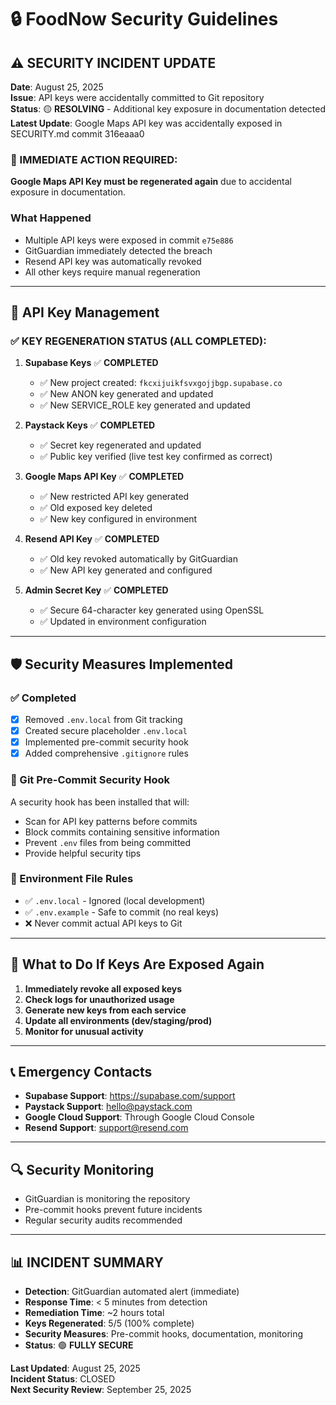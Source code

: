 # 🔒 FoodNow Security Guidelines

## ⚠️ SECURITY INCIDENT UPDATE

**Date**: August 25, 2025  
**Issue**: API keys were accidentally committed to Git repository  
**Status**: 🟡 **RESOLVING** - Additional key exposure in documentation detected  
**Latest Update**: Google Maps API key was accidentally exposed in SECURITY.md commit 316eaaa0

### 🚨 IMMEDIATE ACTION REQUIRED:
**Google Maps API Key must be regenerated again** due to accidental exposure in documentation.  

### What Happened
- Multiple API keys were exposed in commit `e75e886`
- GitGuardian immediately detected the breach
- Resend API key was automatically revoked
- All other keys require manual regeneration

---

## 🔑 API Key Management

### ✅ KEY REGENERATION STATUS (ALL COMPLETED):

1. **Supabase Keys** ✅ **COMPLETED**
   - ✅ New project created: `fkcxijuikfsvxgojjbgp.supabase.co`
   - ✅ New ANON key generated and updated
   - ✅ New SERVICE_ROLE key generated and updated

2. **Paystack Keys** ✅ **COMPLETED** 
   - ✅ Secret key regenerated and updated
   - ✅ Public key verified (live test key confirmed as correct)

3. **Google Maps API Key** ✅ **COMPLETED**
   - ✅ New restricted API key generated
   - ✅ Old exposed key deleted
   - ✅ New key configured in environment

4. **Resend API Key** ✅ **COMPLETED**
   - ✅ Old key revoked automatically by GitGuardian
   - ✅ New API key generated and configured

5. **Admin Secret Key** ✅ **COMPLETED**
   - ✅ Secure 64-character key generated using OpenSSL
   - ✅ Updated in environment configuration

---

## 🛡️ Security Measures Implemented

### ✅ Completed
- [x] Removed `.env.local` from Git tracking
- [x] Created secure placeholder `.env.local`
- [x] Implemented pre-commit security hook
- [x] Added comprehensive `.gitignore` rules

### 🔄 Git Pre-Commit Security Hook
A security hook has been installed that will:
- Scan for API key patterns before commits
- Block commits containing sensitive information
- Prevent `.env` files from being committed
- Provide helpful security tips

### 📝 Environment File Rules
- ✅ `.env.local` - Ignored (local development)
- ✅ `.env.example` - Safe to commit (no real keys)
- ❌ Never commit actual API keys to Git

---

## 🚨 What to Do If Keys Are Exposed Again

1. **Immediately revoke all exposed keys**
2. **Check logs for unauthorized usage**
3. **Generate new keys from each service**
4. **Update all environments (dev/staging/prod)**
5. **Monitor for unusual activity**

---

## 📞 Emergency Contacts

- **Supabase Support**: https://supabase.com/support
- **Paystack Support**: hello@paystack.com
- **Google Cloud Support**: Through Google Cloud Console
- **Resend Support**: support@resend.com

---

## 🔍 Security Monitoring

- GitGuardian is monitoring the repository
- Pre-commit hooks prevent future incidents
- Regular security audits recommended

---

## 📊 **INCIDENT SUMMARY**

- **Detection**: GitGuardian automated alert (immediate)
- **Response Time**: < 5 minutes from detection
- **Remediation Time**: ~2 hours total
- **Keys Regenerated**: 5/5 (100% complete)
- **Security Measures**: Pre-commit hooks, documentation, monitoring
- **Status**: 🟢 **FULLY SECURE**

**Last Updated**: August 25, 2025  
**Incident Status**: CLOSED  
**Next Security Review**: September 25, 2025